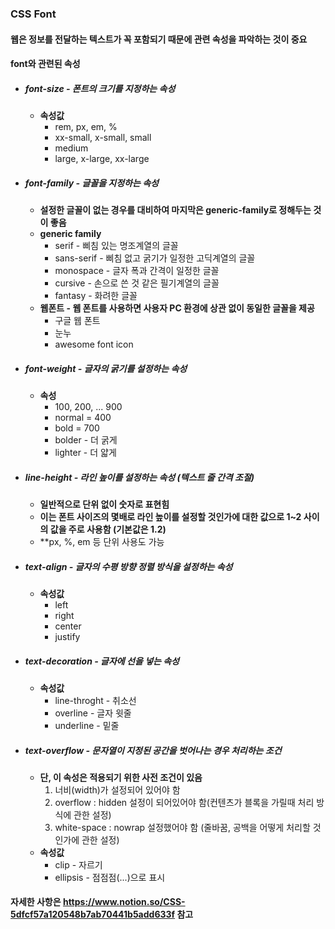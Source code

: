 ### CSS Font
#### 웹은 정보를 전달하는 텍스트가 꼭 포함되기 때문에 관련 속성을 파악하는 것이 중요
#### font와 관련된 속성                                                                                                                                                                                                                                
- ##### font-size - 폰트의 크기를 지정하는 속성
	- **속성값**    
	    - rem, px, em, %
	    - xx-small, x-small, small
	    - medium
	    - large, x-large, xx-large
- ##### font-family - 글꼴을 지정하는 속성
	- **설정한 글꼴이 없는 경우를 대비하여 마지막은 generic-family로 정해두는 것이 좋음**
    - **generic family**
	    - serif - 삐침 있는 명조계열의 글꼴
	    - sans-serif - 삐침 없고 굵기가 일정한 고딕계열의 글꼴
	    - monospace - 글자 폭과 간격이 일정한 글꼴
	    - cursive - 손으로 쓴 것 같은 필기계열의 글꼴
	    - fantasy - 화려한 글꼴
    - **웹폰트 - 웹 폰트를 사용하면 사용자 PC 환경에 상관 없이 동일한 글꼴을 제공**
	    - 구글 웹 폰트
	    - 눈누
	    - awesome font icon
- ##### font-weight - 글자의 굵기를 설정하는 속성
    - **속성**
	    - 100, 200, ... 900
	    - normal = 400
	    - bold = 700
	    - bolder - 더 굵게
	    - lighter - 더 얇게
- ##### line-height - 라인 높이를 설정하는 속성 (텍스트 줄 간격 조절)
    - **일반적으로 단위 없이 숫자로 표현힘**
    - **이는 폰트 사이즈의 몇배로 라인 높이를 설정할 것인가에 대한 값으로 1~2 사이의 값을 주로 사용함 (기본값은 1.2)**
    - **px, %, em 등 단위 사용도 가능
- ##### text-align - 글자의 수평 방향 정렬 방식을 설정하는 속성
    - **속성값**
	    - left
	    - right
	    - center
	    - justify
- ##### text-decoration - 글자에 선을 넣는 속성
    - **속성값**
	    - line-throght - 취소선
	    - overline - 글자 윗줄
	    - underline - 밑줄
- ##### text-overflow - 문자열이 지정된 공간을 벗어나는 경우 처리하는 조건
    - **단, 이 속성은 적용되기 위한 사전 조건이 있음**
	    1. 너비(width)가 설정되어 있어야 함
	    2. overflow : hidden 설정이 되어있어야 함(컨텐츠가 블록을 가릴때 처리 방식에 관한 설정)
	    3. white-space : nowrap 설정했어야 함 (줄바꿈, 공백을 어떻게 처리할 것인가에 관한 설정)
	- **속성값**
	    - clip - 자르기
	    - ellipsis - 점점점(...)으로 표시
#### 자세한 사항은 https://www.notion.so/CSS-5dfcf57a120548b7ab70441b5add633f 참고